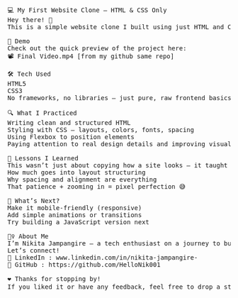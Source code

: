<pre>
💻 My First Website Clone – HTML & CSS Only
Hey there! 👋
This is a simple website clone I built using just HTML and CSS. I wanted to test my skills and see how well I could recreate a real web page layout from scratch — and I finally did it! 😄

🎥 Demo
Check out the quick preview of the project here:
📽️ Final Video.mp4 [from my github same repo]

🛠️ Tech Used
HTML5
CSS3
No frameworks, no libraries — just pure, raw frontend basics 💪

🔍 What I Practiced
Writing clean and structured HTML
Styling with CSS — layouts, colors, fonts, spacing
Using Flexbox to position elements
Paying attention to real design details and improving visual accuracy

🧠 Lessons I Learned
This wasn’t just about copying how a site looks — it taught me:
How much goes into layout structuring
Why spacing and alignment are everything
That patience + zooming in = pixel perfection 😅

🔄 What’s Next?
Make it mobile-friendly (responsive)
Add simple animations or transitions
Try building a JavaScript version next

🙋‍♀️ About Me
I’m Nikita Jampangire – a tech enthusiast on a journey to build cool things, learn fast, and grow step-by-step.
Let’s connect!
🔗 LinkedIn : www.linkedin.com/in/nikita-jampangire-
🐙 GitHub : https://github.com/HelloNik001

❤️ Thanks for stopping by!
If you liked it or have any feedback, feel free to drop a star ⭐ or connect with me. I’m just getting started!
</pre>


